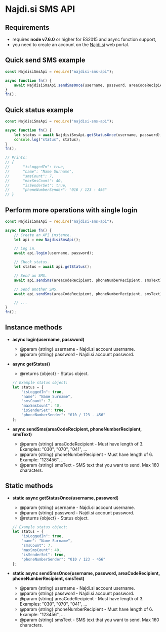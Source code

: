 # Najdi.si SMS API

## Requirements

- requires **node v7.6.0** or higher for ES2015 and async function support,
- you need to create an account on the [Najdi.si](https://www.najdi.si/) web portal.

## Quick send SMS example

```javascript
const NajdisiSmsApi = require("najdisi-sms-api");

async function fn() {
	await NajdisiSmsApi.sendSmsOnce(username, password, areaCodeRecipient, phoneNumberRecipient, smsText);
}
fn();
```

## Quick status example

```javascript
const NajdisiSmsApi = require("najdisi-sms-api");

async function fn() {
	let status = await NajdisiSmsApi.getStatusOnce(username, password);
	console.log("status", status);
}
fn();

// Prints:
// {
// 		"isLoggedIn": true,
// 		"name": "Name Surname",
// 		"smsCount": 7,
// 		"maxSmsCount": 40,
// 		"isSenderSet": true,
// 		"phoneNumberSender": "010 / 123 - 456"
// }
```

## Perform more operations with single login

```javascript
const NajdisiSmsApi = require("najdisi-sms-api");

async function fn() {
	// Create an API instance.
	let api = new NajdisiSmsApi();

	// Log in.
	await api.login(username, password);

	// Check status.
	let status = await api.getStatus();

	// Send an SMS.
	await api.sendSms(areaCodeRecipient, phoneNumberRecipient, smsText);

	// Send another SMS.
	await api.sendSms(areaCodeRecipient, phoneNumberRecipient, smsText);

	// ...
}
fn();
```

## Instance methods

- **async login(username, password)**
    - @param {string} username - Najdi.si account username.
    - @param {string} password - Najdi.si account password.

- **async getStatus()**
    - @returns {object} - Status object.

	```javascript
	// Example status object:
	let status = {
		"isLoggedIn": true,
		"name": "Name Surname",
		"smsCount": 7,
		"maxSmsCount": 40,
		"isSenderSet": true,
		"phoneNumberSender": "010 / 123 - 456"
	};
	```

- **async sendSms(areaCodeRecipient, phoneNumberRecipient, smsText)**
    - @param {string} areaCodeRecipient - Must have length of 3. Examples: "030", "070", "041", ...
    - @param {string} phoneNumberRecipient - Must have length of 6. Example: "123456", ...
	- @param {string} smsText - SMS text that you want to send. Max 160 characters.

## Static methods

- **static async getStatusOnce(username, password)**
    - @param {string} username - Najdi.si account username.
    - @param {string} password - Najdi.si account password.
	- @returns {object} - Status object.

	```javascript
	// Example status object:
	let status = {
		"isLoggedIn": true,
		"name": "Name Surname",
		"smsCount": 7,
		"maxSmsCount": 40,
		"isSenderSet": true,
		"phoneNumberSender": "010 / 123 - 456"
	};
	```

- **static async sendSmsOnce(username, password, areaCodeRecipient, phoneNumberRecipient, smsText)**
	- @param {string} username - Najdi.si account username.
	- @param {string} password - Najdi.si account password.
    - @param {string} areaCodeRecipient - Must have length of 3. Examples: "030", "070", "041", ...
    - @param {string} phoneNumberRecipient - Must have length of 6. Example: "123456", ...
	- @param {string} smsText - SMS text that you want to send. Max 160 characters.